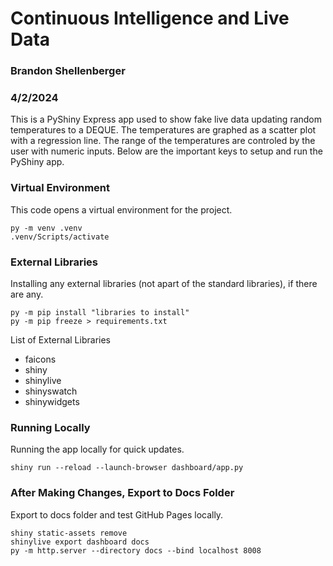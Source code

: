 # Continuous Intelligence and Live Data
### Brandon Shellenberger
### 4/2/2024

This is a PyShiny Express app used to show fake live data updating random temperatures to a DEQUE. The temperatures are graphed as a scatter plot with a regression line. The range of the temperatures are controled by the user with numeric inputs. Below are the important keys to setup and run the PyShiny app.

### Virtual Environment
This code opens a virtual environment for the project.
``` shell
py -m venv .venv
.venv/Scripts/activate
```

### External Libraries
Installing any external libraries (not apart of the standard libraries), if there are any.

``` shell
py -m pip install "libraries to install"
py -m pip freeze > requirements.txt
```
List of External Libraries

-  faicons
-  shiny
-  shinylive
-  shinyswatch
-  shinywidgets

### Running Locally
Running the app locally for quick updates.
```shell
shiny run --reload --launch-browser dashboard/app.py
```

### After Making Changes, Export to Docs Folder
Export to docs folder and test GitHub Pages locally.
```shell
shiny static-assets remove
shinylive export dashboard docs
py -m http.server --directory docs --bind localhost 8008
```